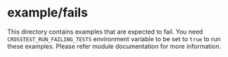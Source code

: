 # example/fails

This directory contains examples that are expected to fail.
You need `CROSSTEST_RUN_FAILING_TESTS` environment variable to be set to `true` to run these examples.
Please refer module documentation for more information.
